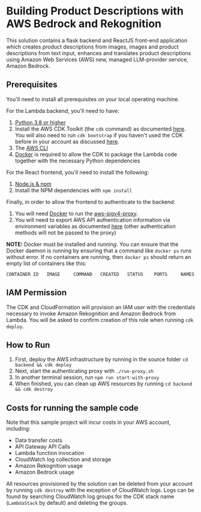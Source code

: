 # Building Product Descriptions with AWS Bedrock and Rekognition

This solution contains a flask backend and ReactJS front-end application which creates product descriptions from images, images and product descriptions from text input, enhances and translates product descriptions using Amazon Web Services (AWS) new, managed LLM-provider service, Amazon Bedrock.

## Prerequisites

You'll need to install all prerequisites on your local operating machine.
    
For the Lambda backend, you'll need to have:
1. [Python 3.8 or higher](https://www.python.org/downloads/macos/)
2. Install the AWS CDK Toolkit (the `cdk` command) as documented [here](https://docs.aws.amazon.com/cdk/v2/guide/cli.html). You will also need to run `cdk bootstrap` if you haven't used the CDK before in your account as discussed [here](https://docs.aws.amazon.com/cdk/v2/guide/bootstrapping.html).
3. The [AWS CLI](https://docs.aws.amazon.com/cli/latest/userguide/getting-started-install.html)
4. [Docker](https://www.docker.com/) is required to allow the CDK to package the Lambda code together with the necessary Python dependencies

For the React frontend, you'll need to install the following:
1. [Node.js & npm](https://docs.npmjs.com/downloading-and-installing-node-js-and-npm)
2. Install the NPM dependencies with `npm install`

Finally, in order to allow the frontend to authenticate to the backend:
1. You will need [Docker](https://www.docker.com/) to run the [aws-sigv4-proxy](https://github.com/awslabs/aws-sigv4-proxy/tree/master).
2. You will need to export AWS API authentication information via environment variables as documented [here](https://docs.aws.amazon.com/cli/latest/userguide/cli-configure-envvars.html) (other authentication methods will not be passed to the proxy)

**NOTE:** Docker must be installed and _running_. You can ensure that the Docker daemon is running by ensuring that a command like `docker ps` runs without error. If no containers are running, then `docker ps` should return an empty list of containers like this:

```
CONTAINER ID   IMAGE     COMMAND   CREATED   STATUS    PORTS     NAMES
```

## IAM Permission

The CDK and CloudFormation will provision an IAM user with the credentials necessary to invoke Amazon Rekognition and Amazon Bedrock from Lambda. You will be asked to confirm creation of this role when running `cdk deploy`.

## How to Run

1. First, deploy the AWS infrastructure by running in the source folder `cd backend && cdk deploy`
2. Next, start the authenticating proxy with `./run-proxy.sh`
3. In another terminal session, run `npm run start-with-proxy`
4. When finished, you can clean up AWS resources by running `cd backend && cdk destroy`

## Costs for running the sample code

Note that this sample project will incur costs in your AWS account, including:

- Data transfer costs
- API Gateway API Calls
- Lambda function invocation
- CloudWatch log collection and storage
- Amazon Rekognition usage
- Amazon Bedrock usage

All resources provisioned by the solution can be deleted from your account by running `cdk destroy` with the exception of CloudWatch logs. Logs can be found by searching CloudWatch log groups for the CDK stack name (`LambdaStack` by default) and deleting the groups.